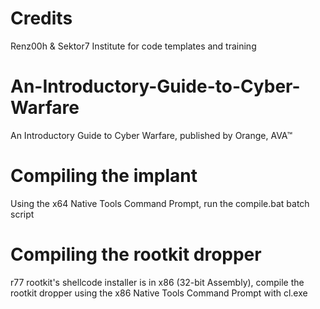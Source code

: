 # Credits
Renz00h & Sektor7 Institute for code templates and training

# An-Introductory-Guide-to-Cyber-Warfare
An Introductory Guide to Cyber Warfare, published by Orange, AVA™

# Compiling the implant
Using the x64 Native Tools Command Prompt, run the compile.bat batch script

# Compiling the rootkit dropper
r77 rootkit's shellcode installer is in x86 (32-bit Assembly), compile the rootkit dropper using the x86 Native Tools Command Prompt with cl.exe

